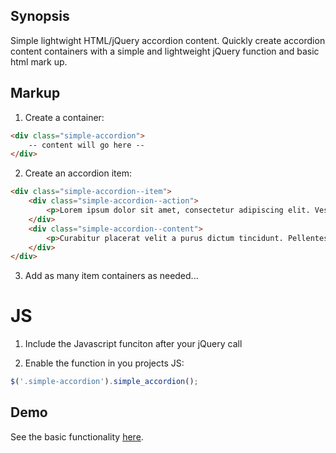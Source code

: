 ## Synopsis

Simple lightwight HTML/jQuery accordion content. Quickly create accordion content containers with a simple and lightweight jQuery function and basic html mark up.


## Markup

1) Create a container:
```html
<div class="simple-accordion">
	-- content will go here --
</div>
```

2) Create an accordion item:
```html
<div class="simple-accordion--item">
    <div class="simple-accordion--action">
        <p>Lorem ipsum dolor sit amet, consectetur adipiscing elit. Vestibulum ut mauris faucibue</p>
    </div>
    <div class="simple-accordion--content">
        <p>Curabitur placerat velit a purus dictum tincidunt. Pellentesque ornare sollicitudin tristique. Fusce eu feugiat arcu. Pellentesque nisi risus, varius ut ipsum nec, interdum hendrerit quam. Aliquam aliquet ante eu porttitor eleifend. Proin efficitur libero nec ligula lobortis tempor elementum in dui. Donec et erat feugiat sapien dapibus facilisis eget non arcu. Aliquam nec pretium sem, nec molestie purus.</p>
    </div>
</div>
```

3) Add as many item containers as needed...


# JS

1) Include the Javascript funciton after your jQuery call

2) Enable the function in you projects JS:
```javascript
$('.simple-accordion').simple_accordion();
```


## Demo
See the basic functionality [here](http://russellramey.me/examples/simple-accordion).